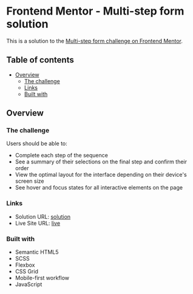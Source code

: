 # Frontend Mentor - Multi-step form solution

This is a solution to the [Multi-step form challenge on Frontend Mentor](https://www.frontendmentor.io/challenges/multistep-form-YVAnSdqQBJ).

## Table of contents

- [Overview](#overview)
  - [The challenge](#the-challenge)
  - [Links](#links)
  - [Built with](#built-with)

## Overview

### The challenge

Users should be able to:

- Complete each step of the sequence
- See a summary of their selections on the final step and confirm their order
- View the optimal layout for the interface depending on their device's screen size
- See hover and focus states for all interactive elements on the page

### Links

- Solution URL: [solution](https://github.com/jaylaba9/multi-step-form)
- Live Site URL: [live](https://zesty-kelpie-1497af.netlify.app/)

### Built with

- Semantic HTML5
- SCSS
- Flexbox
- CSS Grid
- Mobile-first workflow
- JavaScript
